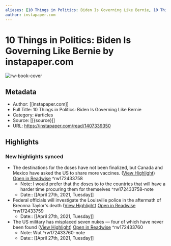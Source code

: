 ```yaml
---
aliases: [10 Things in Politics: Biden Is Governing Like Bernie, 10 Things in Politics: Biden Is Governing Like Bernie]
author: instapaper.com
---
```

# 10 Things in Politics: Biden Is Governing Like Bernie by instapaper.com

![rw-book-cover](https://readwise-assets.s3.amazonaws.com/static/images/article4.6bc1851654a0.png)

## Metadata
- Author: [[instapaper.com]]
- Full Title: 10 Things in Politics: Biden Is Governing Like Bernie
- Category: #articles
- Source: [[{source}]]
- URL: https://instapaper.com/read/1407339350

## Highlights
### New highlights synced
- The destinations for the doses have not been finalized, but Canada and Mexico have asked the US to share more vaccines. ([View Highlight](https://instapaper.com/read/1407339350/16211949)) [Open in Readwise](https://readwise.io/open/172433758) ^rw172433758
    - Note: I would prefer that the doses to to the countries that will have a harder time procuring them for themselves ^rw172433758-note
    - Date:: [[April 27th, 2021, Tuesday]]
- Federal officials will investigate the Louisville police in the aftermath of Breonna Taylor's death ([View Highlight](https://instapaper.com/read/1407339350/16211953)) [Open in Readwise](https://readwise.io/open/172433759) ^rw172433759
    - Date:: [[April 27th, 2021, Tuesday]]
- The US military has misplaced seven nukes — four of which have never been found ([View Highlight](https://instapaper.com/read/1407339350/16211959)) [Open in Readwise](https://readwise.io/open/172433760) ^rw172433760
    - Note: Wut ^rw172433760-note
    - Date:: [[April 27th, 2021, Tuesday]]
